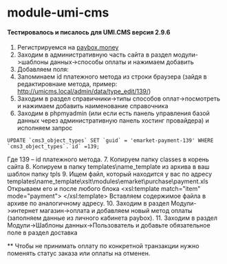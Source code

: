 # module-umi-cms

#### Тестировалось и писалось для UMI.CMS версия 2.9.6

1. Регистрируемся на <a href="https://paybox.money" target="_blank">paybox.money</a>
2. Заходим в административную часть сайта в раздел модули->шаблоны данных->способы оплаты и нажимаем добавить
3. Добавляем поля:
4. Запоминаем id платежного метода из строки браузера (зайдя в редактировнаие метода, пример: http://umicms.local/admin/data/type_edit/139/)
5. Заходим в раздел справичники->типы способов оплат->посмотреть и нажимаем добавить наименование справочника
6. Заходим в phpmyadmin (или если есть панель управления базой данных через административную панель хостинг провайдера) и исполняем запрос
```
UPDATE `cms3_object_types` SET `guid` = 'emarket-payment-139' WHERE `cms3_object_types`.`id` =139;
```
Где 139 – id платежного метода.
7. Копируем папку classes в корень сайта
8. Копируем в папку templates\name_template из архива в ваш шаблон папку tpls
9. Ищем файл, который находится у вас по адресу templates\name_template\xslt\modules\emarket\purchase\payment.xls
Открываем его и после любого блока
<xsl:template match="item" mode="payment">
</xsl:template>
Вставляем содержимое файла в архиве по аналогичному адресу.
10. Заходим в раздел Модули->интернет магазин->оплата и добавляем новый метод оплаты (заполняем данные из личного кабинета paybox).
11. Заходим в раздел Модули->Шаблоны данных->Пользователь и добавьте обязательное поле в раздел доставка

** Чтобы не принимать оплату по конкретной транзакции нужно поменять статус заказа или оплаты на отменен.

